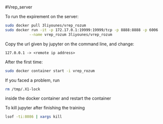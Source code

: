 #Vrep_server

To run the expirement on the server:
```bash
sudo docker pull 3liyounes/vrep_rozum
sudo docker run -it -p 172.17.0.1:19999:19999/tcp -p 8888:8888 -p 6006:6006\
           --name vrep_rozum 3liyounes/vrep_rozum
```
Copy the url given by jupyter on the command line, and change:
```
127.0.0.1 -> <remote ip address>
```

After the first time:
```bash
sudo docker container start -i vrep_rozum
```
If you faced a problem, run
```bash
rm /tmp/.X1-lock
```
inside the docker container and restart the container


To kill jupyter after finishing the training
```bash
lsof -ti:8086 | xargs kill
```